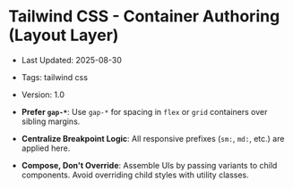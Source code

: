 # Tailwind CSS - Container Authoring (Layout Layer)
- Last Updated: 2025-08-30
- Tags: tailwind css
- Version: 1.0


- **Prefer `gap-*`**: Use `gap-*` for spacing in `flex` or `grid` containers over sibling margins.
- **Centralize Breakpoint Logic**: All responsive prefixes (`sm:`, `md:`, etc.) are applied here.
- **Compose, Don't Override**: Assemble UIs by passing variants to child components. Avoid overriding child styles with utility classes.
